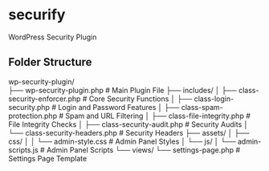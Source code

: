 # securify
WordPress Security Plugin

## Folder Structure
wp-security-plugin/ <br/>
├── wp-security-plugin.php       # Main Plugin File
├── includes/
│   ├── class-security-enforcer.php    # Core Security Functions
│   ├── class-login-security.php       # Login and Password Features
│   ├── class-spam-protection.php      # Spam and URL Filtering
│   ├── class-file-integrity.php       # File Integrity Checks
│   ├── class-security-audit.php       # Security Audits
│   └── class-security-headers.php     # Security Headers
├── assets/
│   ├── css/
│   │   └── admin-style.css            # Admin Panel Styles
│   └── js/
│       └── admin-scripts.js           # Admin Panel Scripts
└── views/
    └── settings-page.php              # Settings Page Template
